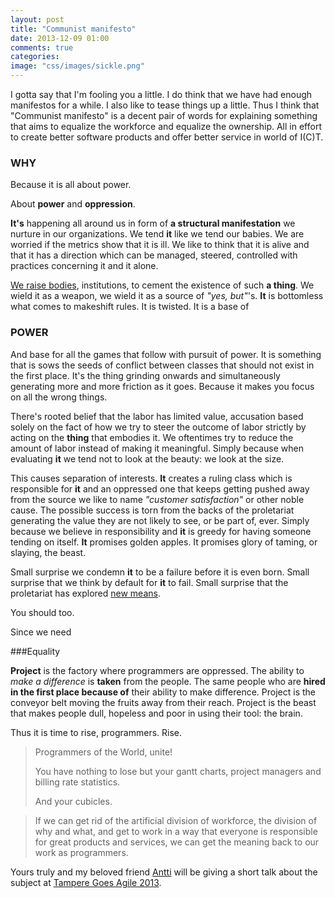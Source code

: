 ```yaml
---
layout: post
title: "Communist manifesto" 
date: 2013-12-09 01:00
comments: true
categories: 
image: "css/images/sickle.png"
---
```


I gotta say that I'm fooling you a little. I do think that we have had enough manifestos for a while.  I also like to tease things up a little. Thus I think that "Communist manifesto" is a decent pair of words for explaining something that aims to equalize the workforce and equalize the ownership. All in effort to create better software products and offer better service in world of I(C)T.

### WHY

Because it is all about power.

About **power** and **oppression**.

**It's** happening all around us in form of **a structural manifestation** we nurture in our organizations. We tend **it** like we tend our babies. We are worried if the metrics show that it is ill. We like to think that it is alive and that it has a direction which can be managed, steered, controlled with practices concerning it and it alone.

[We raise bodies](http://www.pmi.org/), institutions, to cement the existence of such **a thing**. We wield it as a weapon, we wield it as a source of *"yes, but"*'s. **It** is bottomless what comes to makeshift rules. It is twisted. It is a base of

### POWER

And base for all the games that follow with pursuit of power. It is something that is sows the seeds of conflict between classes that should not exist in the first place. It's the thing grinding onwards and simultaneously generating more and more friction as it goes. Because it makes you focus on all the wrong things.

There's rooted belief that the labor has limited value, accusation based solely on the fact of how we try to steer the outcome of labor strictly by acting on the **thing** that embodies it. We oftentimes try to reduce the amount of labor instead of making it meaningful. Simply because when evaluating **it** we tend not to look at the beauty: we look at the size.

This causes separation of interests. **It** creates a ruling class which is responsible for **it** and an oppressed one that keeps getting pushed away from the source we like to name *"customer satisfaction"* or other noble cause. The possible success is torn from the backs of the proletariat generating the value they are not likely to see, or be part of, ever. Simply because we believe in responsibility and **it** is greedy for having someone tending on itself. **It** promises golden apples. It promises glory of taming, or slaying, the beast.

Small surprise we condemn **it** to be a failure before it is even born. Small surprise that we think by default for **it** to fail. Small surprise that the proletariat has explored [new means](http://www.slideshare.net/aterreno/programmer-anarchy).

You should too.

Since we need

###Equality

**Project** is the factory where programmers are oppressed. The ability to *make a difference* is **taken** from the people. The same people who are **hired in the first place because of** their ability to make difference. Project is the conveyor belt moving the fruits away from their reach. Project is the beast that makes people dull, hopeless and poor in using their tool: the brain.

Thus it is time to rise, programmers. Rise.


>Programmers of the World, unite! 
>
>You have nothing to lose but your gantt charts, project managers and billing rate statistics.
>
>And your cubicles.

>If we can get rid of the artificial division of workforce, the
>division of why and what, and get to work in a way that everyone is
>responsible for great products and services, we can get the meaning
>back to our work as programmers.

Yours truly and my beloved friend [Antti](https://twitter.com/anttiki) will be giving a short talk about the subject at [Tampere Goes Agile 2013](http://tamperegoesagile.fi/).
